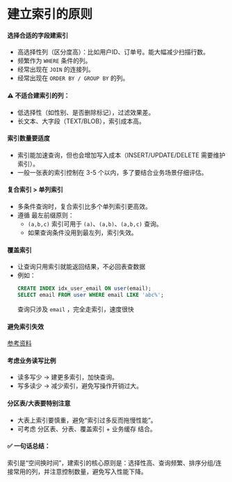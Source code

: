 # 建立索引的原则
#### 选择合适的字段建索引
- 高选择性列（区分度高）：比如用户ID、订单号。能大幅减少扫描行数。
- 频繁作为 `WHERE` 条件的列。
- 经常出现在 `JOIN` 的连接列。
- 经常出现在 `ORDER BY / GROUP BY` 的列。

#### ⚠️ 不适合建索引的列：
- 低选择性（如性别、是否删除标记），过滤效果差。
- 长文本、大字段（TEXT/BLOB），索引成本高。

#### 索引数量要适度
- 索引能加速查询，但也会增加写入成本（INSERT/UPDATE/DELETE 需要维护索引）。
- 一般一张表的索引控制在 3-5 个以内，多了要结合业务场景仔细评估。

#### 复合索引 > 单列索引
- 多条件查询时，复合索引比多个单列索引更高效。
- 遵循 最左前缀原则：
    - `(a,b,c)` 索引可用于 `(a)`、`(a,b)`、`(a,b,c)` 查询。
    - 如果查询条件没用到最左列，索引失效。

#### 覆盖索引
- 让查询只用索引就能返回结果，不必回表查数据
- 例如：
    ```sql
    CREATE INDEX idx_user_email ON user(email);
    SELECT email FROM user WHERE email LIKE 'abc%';
    ```
    查询只涉及 `email` ，完全走索引，速度很快

#### 避免索引失效
[参考资料](https://cloud.tencent.com/developer/article/2281003?policyId=1004)
#### 考虑业务读写比例
- 读多写少 → 建更多索引，加快查询。
- 写多读少 → 减少索引，避免写操作开销过大。
#### 分区表/大表要特别注意
- 大表上索引要慎重，避免“索引过多反而拖慢性能”。
- 可考虑 分区表、分表、覆盖索引 + 业务缓存 结合。

#### ✅ 一句话总结：
索引是“空间换时间”，建索引的核心原则是：选择性高、查询频繁、排序分组/连接常用的列，并注意控制数量，避免写入性能下降。